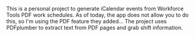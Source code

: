 This is a personal project to generate iCalendar events from Workforce Tools PDF work schedules. As of today, the app does not allow you to do this, so I'm using the PDF feature they added... The project uses PDFplumber to extract text from PDF pages and grab shift information.
